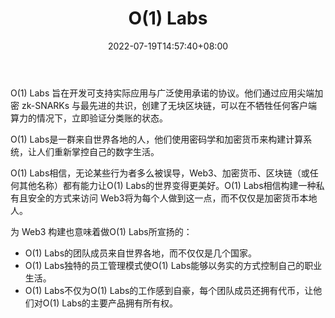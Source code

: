 ﻿---
weight: 
title: "O(1) Labs"
description: "O(1) Labs 旨在开发可支持实际应用与广泛使用承诺的协议"
date: 2022-07-19T14:57:40+08:00
lastmod: 2022-07-19T14:57:40+08:00
draft: false
authors: ["Simon"]
featuredImage: "o1-labs.jpg"
link: "https://o1labs.org/"
tags: ["研究机构","O(1) Labs"]
categories: ["navigation"]
navigation: ["研究机构"]
lightgallery: true
toc: true
pinned: false
recommend: false
recommend1: false
---
O(1) Labs 旨在开发可支持实际应用与广泛使用承诺的协议。他们通过应用尖端加密 zk-SNARKs 与最先进的共识，创建了无块区块链，可以在不牺牲任何客户端算力的情况下，立即验证分类账的状态。

O(1) Labs是一群来自世界各地的人，他们使用密码学和加密货币来构建计算系统，让人们重新掌控自己的数字生活。

O(1) Labs相信，无论某些行为者多么被误导，Web3、加密货币、区块链（或任何其他名称）都有能力让O(1) Labs的世界变得更美好。O(1) Labs相信构建一种私有且安全的方式来访问 Web3将为每个人做到这一点，而不仅仅是加密货币本地人。

为 Web3 构建也意味着做O(1) Labs所宣扬的：

- O(1) Labs的团队成员来自世界各地，而不仅仅是几个国家。
- O(1) Labs独特的员工管理模式使O(1) Labs能够以务实的方式控制自己的职业生活。
- O(1) Labs不仅为O(1) Labs的工作感到自豪，每个团队成员还拥有代币，让他们对O(1) Labs的主要产品拥有所有权。
